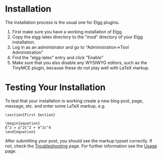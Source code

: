 # Installation #

The installation process is the usual one for Elgg plugins.

  1. First make sure you have a working installation of Elgg.
  1. Copy the elgg-latex directory to the "mod" directory of your Elgg installation.
  1. Log in as an administrator and go to "Administration->Tool Administration"
  1. Find the "elgg-latex" entry and click "Enable"
  1. Make sure that you also disable any WYSIWYG editors, such as the TinyMCE plugin, because these do not play well with LaTeX markup.

# Testing Your Installation #

To test that your installation is working create a new blog post, page, message, etc. and enter some LaTeX markup, e.g.

```
\section{First Section}

\begin{equation}
E^2 = p^2c^2 + m^2c^4
\end{equation}
```

After submitting your post, you should see the markup typset correctly.  If not, check the [Troubleshooting](Troubleshooting.md) page.  For further information see the [Usage](Usage.md) page.